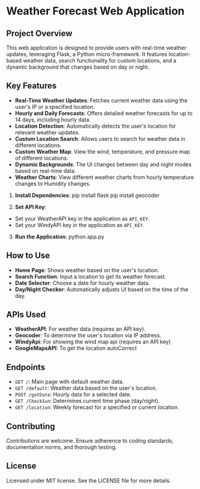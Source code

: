 # Weather Forecast Web Application

## Project Overview

This web application is designed to provide users with real-time weather updates, leveraging Flask, a Python micro-framework. It features location-based weather data, search functionality for custom locations, and a dynamic background that changes based on day or night.

## Key Features

- **Real-Time Weather Updates**: Fetches current weather data using the user's IP or a specified location.
- **Hourly and Daily Forecasts**: Offers detailed weather forecasts for up to 14 days, including hourly data.
- **Location Detection**: Automatically detects the user's location for relevant weather updates.
- **Custom Location Search**: Allows users to search for weather data in different locations.
- **Custom Weather Map**: View the wind, temperature, and pressure map of different locations.
- **Dynamic Backgrounds**: The UI changes between day and night modes based on real-time data.
- **Weather Charts**: View different weather charts from hourly temperature changes to Humidity changes.

1. **Install Dependencies**: 
pip install flask 
pip install geocoder

2. **Set API Key**: 
- Set your WeatherAPI key in the application as `API_KEY`.
- Set your WindyAPI key in the application as `API_KEY`.

3. **Run the Application**:
python app.py


## How to Use

- **Home Page**: Shows weather based on the user's location.
- **Search Function**: Input a location to get its weather forecast.
- **Date Selector**: Choose a date for hourly weather data.
- **Day/Night Checker**: Automatically adjusts UI based on the time of the day.

## APIs Used

- **WeatherAPI**: For weather data (requires an API key).
- **Geocoder**: To determine the user's location via IP address.
- **WindyApi**: For showing the wind map api (requires an API key)
- **GoogleMapsAPI**: To get the location autoCorrect 

## Endpoints

- `GET /`: Main page with default weather data.
- `GET /default`: Weather data based on the user's location.
- `POST /getDate`: Hourly data for a selected date.
- `GET /CheckSun`: Determines current time phase (day/night).
- `GET /location`: Weekly forecast for a specified or current location.

## Contributing

Contributions are welcome. Ensure adherence to coding standards, documentation norms, and thorough testing.

## License
Licensed under MIT license. See the LICENSE file for more details.